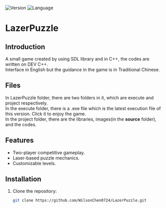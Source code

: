 ![Version](https://img.shields.io/badge/Version-v1.0.0-green)
![Language](https://img.shields.io/badge/Language-C++-blue)
# LazerPuzzle
## Introduction
  
A small game created by using SDL library and in C++, the codes are written on DEV C++.  
Interface in English but the guidance in the game is in Traditional Chinese.
  
## Files
In LazerPuzzle folder, there are two folders in it, which are execute and project respectively.  
In the execute folder, there is a .exe file which is the latest execution file of this version. Click it to enjoy the game.  
In the project folder, there are the libraries, images(in the **source** folder), and the codes.

## Features
- Two-player competitive gameplay.
- Laser-based puzzle mechanics.
- Customizable levels.

## Installation
1. Clone the repository:
   ```bash
   git clone https://github.com/WilsonChen0724/LazerPuzzle.git
